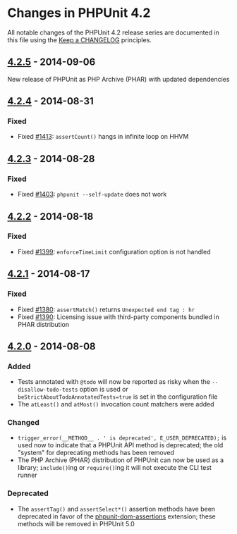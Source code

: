 # Changes in PHPUnit 4.2

All notable changes of the PHPUnit 4.2 release series are documented in this file using the [Keep a CHANGELOG](http://keepachangelog.com/) principles.

## [4.2.5] - 2014-09-06

New release of PHPUnit as PHP Archive (PHAR) with updated dependencies

## [4.2.4] - 2014-08-31

### Fixed

* Fixed [#1413](http://github.com/sebastianbergmann/phpunit/issues/1413): `assertCount()` hangs in infinite loop on HHVM

## [4.2.3] - 2014-08-28

### Fixed

* Fixed [#1403](http://github.com/sebastianbergmann/phpunit/issues/1403): `phpunit --self-update` does not work

## [4.2.2] - 2014-08-18

### Fixed

* Fixed [#1399](http://github.com/sebastianbergmann/phpunit/issues/1399): `enforceTimeLimit` configuration option is not handled

## [4.2.1] - 2014-08-17

### Fixed

* Fixed [#1380](http://github.com/sebastianbergmann/phpunit/issues/1380): `assertMatch()` returns `Unexpected end tag : hr`
* Fixed [#1390](http://github.com/sebastianbergmann/phpunit/issues/1390): Licensing issue with third-party components bundled in PHAR distribution

## [4.2.0] - 2014-08-08

### Added

* Tests annotated with `@todo` will now be reported as risky when the `--disallow-todo-tests` option is used or `beStrictAboutTodoAnnotatedTests=true` is set in the configuration file
* The `atLeast()` and `atMost()` invocation count matchers were added

### Changed

* `trigger_error(__METHOD__ . ' is deprecated', E_USER_DEPRECATED);` is used now to indicate that a PHPUnit API method is deprecated; the old "system" for deprecating methods has been removed
* The PHP Archive (PHAR) distribution of PHPUnit can now be used as a library; `include()`ing or `require()`ing it will not execute the CLI test runner

### Deprecated

* The `assertTag()` and `assertSelect*()` assertion methods have been deprecated in favor of the [phpunit-dom-assertions](http://github.com/phpunit/phpunit-dom-assertions) extension; these methods will be removed in PHPUnit 5.0

[4.2.5]: http://github.com/sebastianbergmann/phpunit/compare/4.2.4...4.2.5
[4.2.4]: http://github.com/sebastianbergmann/phpunit/compare/4.2.3...4.2.4
[4.2.3]: http://github.com/sebastianbergmann/phpunit/compare/4.2.2...4.2.3
[4.2.2]: http://github.com/sebastianbergmann/phpunit/compare/4.2.1...4.2.2
[4.2.1]: http://github.com/sebastianbergmann/phpunit/compare/4.2.0...4.2.1
[4.2.0]: http://github.com/sebastianbergmann/phpunit/compare/4.1...4.2.0

